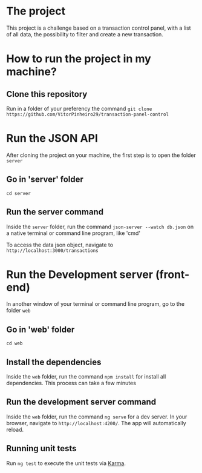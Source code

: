 # The project

This project is a challenge based on a transaction control panel, with a list of all data, the possibility to filter and create a new transaction.

# How to run the project in my machine?

## Clone this repository
Run in a folder of your preferency the command `git clone https://github.com/VitorPinheiro29/transaction-panel-control`

# Run the JSON API
After cloning the project on your machine, the first step is to open the folder `server`
## Go in 'server' folder
`cd server`

## Run the server command
Inside the `server` folder, run the command `json-server --watch db.json` on a native terminal or command line program, like 'cmd'

To access the data json object, navigate to `http://localhost:3000/transactions`

# Run the Development server (front-end)

In another window of your terminal or command line program, go to the folder `web`
## Go in 'web' folder
`cd web`

## Install the dependencies
Inside the `web` folder, run the command `npm install` for install all dependencies. This process can take a few minutes

## Run the development server command

Inside the `web` folder, run the command `ng serve` for a dev server. In your browser, navigate to `http://localhost:4200/`. The app will automatically reload.

## Running unit tests

Run `ng test` to execute the unit tests via [Karma](https://karma-runner.github.io).
